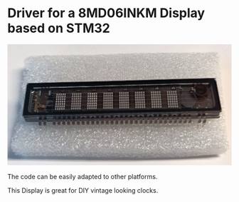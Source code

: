 # Driver for a 8MD06INKM Display based on STM32

![Picture](Display.jpg)

The code can be easily adapted to other platforms.

This Display is great for DIY vintage looking clocks.
